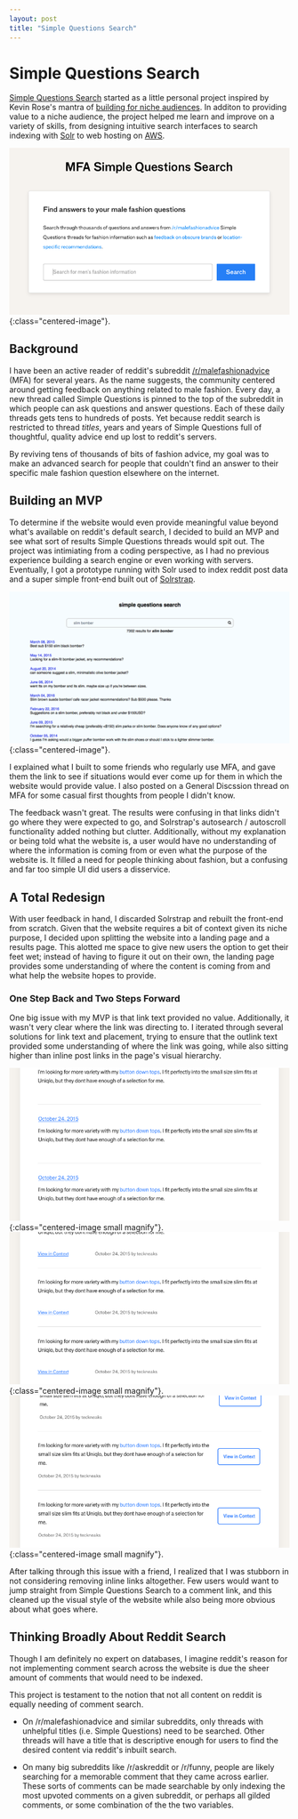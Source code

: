 ```yaml
---
layout: post
title: "Simple Questions Search"
---
```


# Simple Questions Search

[Simple Questions Search](http://sqs.corbinmuraro.com) started as a little personal project inspired by Kevin Rose's mantra of [building for niche audiences](https://medium.com/@producthunt/kevin-rose-on-creating-stronger-startups-solving-world-problems-and-what-he-learned-at-digg-e5fffacd4314). In additon to providing value to a niche audience, the project helped me learn and improve on a variety of skills, from designing intuitive search interfaces to search indexing with [Solr](http://lucene.apache.org/solr/) to web hosting on [AWS](https://aws.amazon.com/ec2/).

![landing page](images/sqs-images/polished-landing.png){:class="centered-image"}.


## Background

I have been an active reader of reddit's subreddit [/r/malefashionadvice](https://www.reddit.com/r/malefashionadvice/) (MFA) for several years. As the name suggests, the community centered around getting feedback on anything related to male fashion. Every day, a new thread called Simple Questions is pinned to the top of the subreddit in which people can ask questions and answer questions. Each of these daily threads gets tens to hundreds of posts. Yet because reddit search is restricted to thread *titles*, years and years of Simple Questions full of thoughtful, quality advice end up lost to reddit's servers.

By reviving tens of thousands of bits of fashion advice, my goal was to make an advanced search for people that couldn't find an answer to their specific male fashion question elsewhere on the internet. 


## Building an MVP

To determine if the website would even provide meaningful value beyond what's available on reddit's default search, I decided to build an MVP and see what sort of results Simple Questions threads would spit out. The project was intimiating from a coding perspective, as I had no previous experience building a search engine or even working with servers. Eventually, I got a prototype running with Solr used to index reddit post data and a super simple front-end built out of [Solrstrap](https://github.com/fergiemcdowall/solrstrap).

![search results mvp](images/sqs-images/mvp.png){:class="centered-image"}.

I explained what I built to some friends who regularly use MFA, and gave them the link to see if situations would ever come up for them in which the website would provide value. I also posted on a General Discssion thread on MFA for some casual first thoughts from people I didn't know. 

The feedback wasn't great. The results were confusing in that links didn't go where they were expected to go, and Solrstrap's autosearch / autoscroll functionality added nothing but clutter. Additionally, without my explanation or being told what the website is, a user would have no understanding of where the information is coming from or even what the purpose of the website is. It filled a need for people thinking about fashion, but a confusing and far too simple UI did users a disservice.


## A Total Redesign

With user feedback in hand, I discarded Solrstrap and rebuilt the front-end from scratch. Given that the website requires a bit of context given its niche purpose, I decided upon splitting the website into a landing page and a results page. This alotted me space to give new users the option to get their feet wet; instead of having to figure it out on their own, the landing page provides some understanding of where the content is coming from and what help the website hopes to provide.

### One Step Back and Two Steps Forward

One big issue with my MVP is that link text provided no value. Additionally, it wasn't very clear where the link was directing to. I iterated through several solutions for link text and placement, trying to ensure that the outlink text provided some understanding of where the link was going, while also sitting higher than inline post links in the page's visual hierarchy.

![results experiment 1](images/sqs-images/results-experiment-1.png){:class="centered-image small magnify"}.
![results experiment 2](images/sqs-images/results-experiment-2.png){:class="centered-image small magnify"}.
![results experiment 3](images/sqs-images/results-experiment-3.png){:class="centered-image small magnify"}.

After talking through this issue with a friend, I realized that I was stubborn in not considering removing inline links altogether. Few users would want to jump straight from Simple Questions Search to a comment link, and this cleaned up the visual style of the website while also being more obvious about what goes where.


## Thinking Broadly About Reddit Search

Though I am definitely no expert on databases, I imagine reddit's reason for not implementing comment search across the website is due the sheer amount of comments that would need to be indexed.

This project is testament to the notion that not all content on reddit is equally needing of comment search.

* On /r/malefashionadvice and similar subreddits, only threads with unhelpful titles (i.e. Simple Questions) need to be searched. Other threads will have a title that is descriptive enough for users to find the desired content via reddit's inbuilt search. 

* On many big subreddits like /r/askreddit or /r/funny, people are likely searching for a memorable comment that they came across earlier. These sorts of comments can be made searchable by only indexing the most upvoted comments on a given subreddit, or perhaps all gilded comments, or some combination of the the two variables.